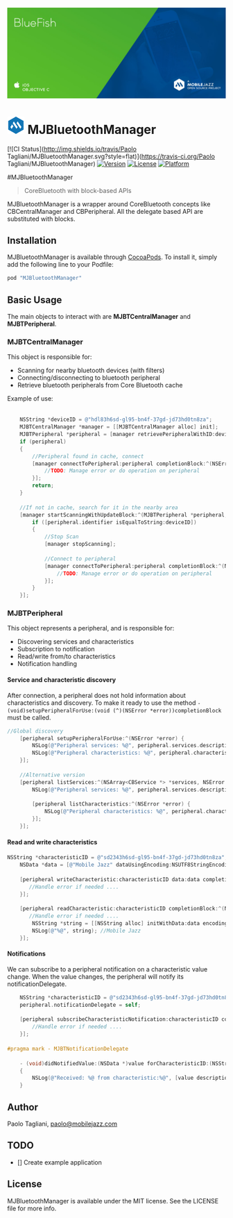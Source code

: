
![MJBluetoothManager](https://raw.githubusercontent.com/mobilejazz/metadata/master/images/banners/mobile-jazz-bluefish-ios.jpg)
# ![Mobile Jazz Badge](https://raw.githubusercontent.com/mobilejazz/metadata/master/images/icons/mj-40x40.png) MJBluetoothManager

[![CI Status](http://img.shields.io/travis/Paolo Tagliani/MJBluetoothManager.svg?style=flat)](https://travis-ci.org/Paolo Tagliani/MJBluetoothManager)
[![Version](https://img.shields.io/cocoapods/v/MJBluetoothManager.svg?style=flat)](http://cocoapods.org/pods/MJBluetoothManager)
[![License](https://img.shields.io/cocoapods/l/MJBluetoothManager.svg?style=flat)](http://cocoapods.org/pods/MJBluetoothManager)
[![Platform](https://img.shields.io/cocoapods/p/MJBluetoothManager.svg?style=flat)](http://cocoapods.org/pods/MJBluetoothManager)



#MJBluetoothManager

> CoreBluetooth with block-based APIs

MJBluetoothManager is a wrapper around CoreBluetooth concepts like CBCentralManager and CBPeripheral. All the delegate based API are substituted with blocks.

## Installation

MJBluetoothManager is available through [CocoaPods](http://cocoapods.org). To install
it, simply add the following line to your Podfile:

```ruby
pod "MJBluetoothManager"
```

## Basic Usage
The main objects to interact with are **MJBTCentralManager** and **MJBTPeripheral**.

### MJBTCentralManager

This object is responsible for:

- Scanning for nearby bluetooth devices (with filters)
- Connecting/disconnecting to bluetooth peripheral
- Retrieve bluetooth peripherals from Core Bluetooth cache

Example of use:

```objective-c

    NSString *deviceID = @"hdl83h6sd-gl95-bn4f-37gd-jd73hd0tn8za";
    MJBTCentralManager *manager = [[MJBTCentralManager alloc] init];
    MJBTPeripheral *peripheral = [manager retrievePeripheralWithID:deviceID];
    if (peripheral)
    {
        //Peripheral found in cache, connect
        [manager connectToPeripheral:peripheral completionBlock:^(NSError *error) {
            //TODO: Manage error or do operation on peripheral
        }];
        return;
    }
    
    //If not in cache, search for it in the nearby area
    [manager startScanningWithUpdateBlock:^(MJBTPeripheral *peripheral, NSError *error) {
        if ([peripheral.identifier isEqualToString:deviceID])
        {
            //Stop Scan
            [manager stopScanning];
            
            //Connect to peripheral
            [manager connectToPeripheral:peripheral completionBlock:^(NSError *error) {
                //TODO: Manage error or do operation on peripheral
            }];
        }
    }];
``` 

### MJBTPeripheral

This object represents a peripheral, and is responsible for:

- Discovering services and characteristics
- Subscription to notification
- Read/write from/to characteristics
- Notification handling

#### Service and characteristic discovery

After connection, a peripheral does not hold information about characteristics and discovery. To make it ready to use the method `- (void)setupPeripheralForUse:(void (^)(NSError *error))completionBlock` must be called.

```objective-c
//Global discovery
    [peripheral setupPeripheralForUse:^(NSError *error) {
        NSLog(@"Peripheral services: %@", peripheral.services.description);
        NSLog(@"Peripheral characteristics: %@", peripheral.characteristics.description);
    }];
    
    //Alternative version
    [peripheral listServices:^(NSArray<CBService *> *services, NSError *error) {
        NSLog(@"Peripheral services: %@", peripheral.services.description);
        
        [peripheral listCharacteristics:^(NSError *error) {
            NSLog(@"Peripheral characteristics: %@", peripheral.characteristics.description);
        }];
    }];
``` 
#### Read and write characteristics

```objective-c
NSString *characteristicID = @"sd2343h6sd-gl95-bn4f-37gd-jd73hd0tn8za";
    NSData *data = [@"Mobile Jazz" dataUsingEncoding:NSUTF8StringEncoding];
    
    [peripheral writeCharacteristic:characteristicID data:data completionBlock:^(NSError *error) {
       //Handle error if needed ....
    }];
    
    [peripheral readCharacteristic:characteristicID completionBlock:^(NSData *data, NSError *error) {
       //Handle error if needed ....
        NSString *string = [[NSString alloc] initWithData:data encoding:NSUTF8StringEncoding];
        NSLog(@"%@", string); //Mobile Jazz
    }];
``` 

#### Notifications

We can subscribe to a peripheral notification on a characteristic value change. When the value changes, the peripheral will notify its notificationDelegate.

```objective-c
    NSString *characteristicID = @"sd2343h6sd-gl95-bn4f-37gd-jd73hd0tn8za";
    peripheral.notificationDelegate = self;
    
    [peripheral subscribeCharacteristicNotification:characteristicID completionBlock:^(NSError *error) {
        //Handle error if needed ....
    }];
    
#pragma mark - MJBTNotificationDelegate
    
    - (void)didNotifiedValue:(NSData *)value forCharacteristicID:(NSString *)characteristicID
    {
        NSLog(@"Received: %@ from characteristic:%@", [value description], characteristicID);
    }
``` 

## Author

Paolo Tagliani, paolo@mobilejazz.com

## TODO

- [] Create example application

## License

MJBluetoothManager is available under the MIT license. See the LICENSE file for more info.
